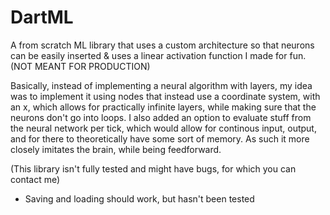 # DartML
A from scratch ML library that uses a custom architecture so that neurons can be easily inserted & uses a linear activation function I made for fun. (NOT MEANT FOR PRODUCTION)

Basically, instead of implementing a neural algorithm with layers, my idea was to implement it using nodes that instead use a coordinate system, with an x, which allows for practically infinite layers, while making sure that the neurons don't go into loops. I also added an option to evaluate stuff from the neural network per tick, which would allow for continous input, output, and for there to theoretically have some sort of memory. As such it more closely imitates the brain, while being feedforward.

(This library isn't fully tested and might have bugs, for which you can contact me)

- Saving and loading should work, but hasn't been tested

